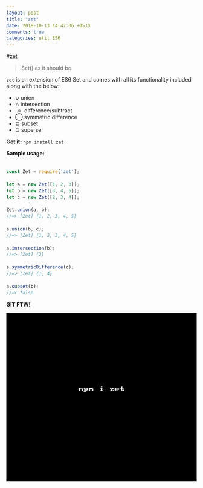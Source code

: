 ```yaml
---
layout: post
title: "zet"
date: 2018-10-13 14:47:06 +0530
comments: true
categories: util ES6
---
```


#[zet](https://www.npmjs.com/package/zet)
> Set() as it should be.


`zet` is an extension of ES6 Set and comes with all its functionality included along with the below:

* ∪ union
* ∩ intersection
* - difference/subtract
* ⊖ symmetric difference
* ⊆ subset
* ⊇ superse

__Get it:__ `npm install zet`

__Sample usage:__


```js

const Zet = require('zet');

let a = new Zet([1, 2, 3]);
let b = new Zet([3, 4, 5]);
let c = new Zet([2, 3, 4]);

Zet.union(a, b);
//=> [Zet] {1, 2, 3, 4, 5}

a.union(b, c);
//=> [Zet] {1, 2, 3, 4, 5}

a.intersection(b);
//=> [Zet] {3}

a.symmetricDifference(c);
//=> [Zet] {1, 4}

a.subset(b);
//=> false
```

__GIT FTW!__

![zet](/images/zet/zet.gif)
